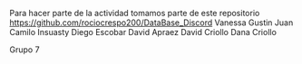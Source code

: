 Para hacer parte de la actividad tomamos parte de este repositorio https://github.com/rociocrespo200/DataBase_Discord
Vanessa Gustin
Juan Camilo Insuasty
Diego Escobar
David Apraez
David Criollo
Dana Criollo

Grupo 7